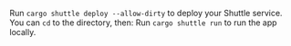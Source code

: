 
Run `cargo shuttle deploy --allow-dirty` to deploy your Shuttle service.
You can `cd` to the directory, then:
Run `cargo shuttle run` to run the app locally.
